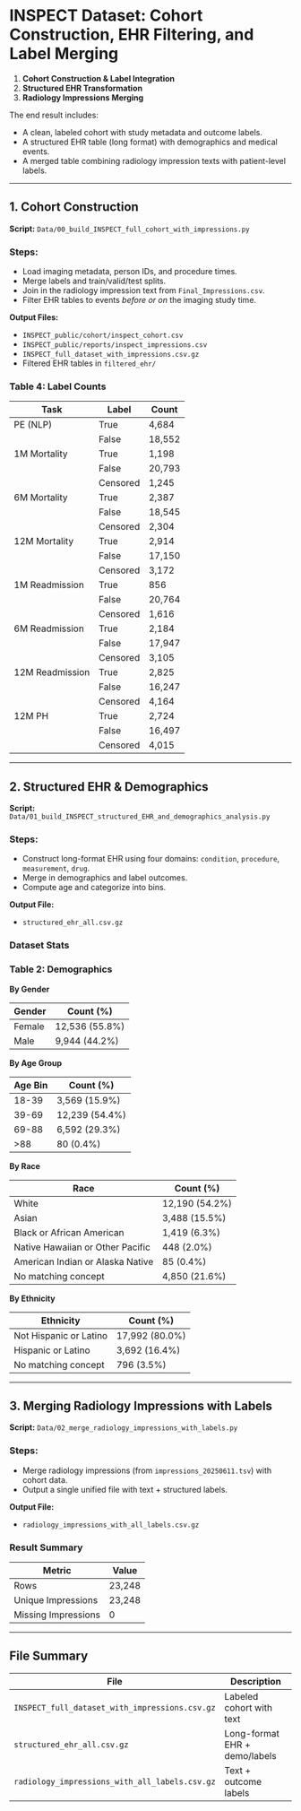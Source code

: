 # INSPECT Dataset: Cohort Construction, EHR Filtering, and Label Merging

1. **Cohort Construction & Label Integration**
2. **Structured EHR Transformation**
3. **Radiology Impressions Merging**

The end result includes:

* A clean, labeled cohort with study metadata and outcome labels.
* A structured EHR table (long format) with demographics and medical events.
* A merged table combining radiology impression texts with patient-level labels.

---

## 1. Cohort Construction

**Script:** `Data/00_build_INSPECT_full_cohort_with_impressions.py`

### Steps:

* Load imaging metadata, person IDs, and procedure times.
* Merge labels and train/valid/test splits.
* Join in the radiology impression text from `Final_Impressions.csv`.
* Filter EHR tables to events *before or on* the imaging study time.

**Output Files:**

* `INSPECT_public/cohort/inspect_cohort.csv`
* `INSPECT_public/reports/inspect_impressions.csv`
* `INSPECT_full_dataset_with_impressions.csv.gz`
* Filtered EHR tables in `filtered_ehr/`

### Table 4: Label Counts

| Task            | Label    | Count  |
| --------------- | -------- | ------ |
| PE (NLP)        | True     | 4,684  |
|                 | False    | 18,552 |
| 1M Mortality    | True     | 1,198  |
|                 | False    | 20,793 |
|                 | Censored | 1,245  |
| 6M Mortality    | True     | 2,387  |
|                 | False    | 18,545 |
|                 | Censored | 2,304  |
| 12M Mortality   | True     | 2,914  |
|                 | False    | 17,150 |
|                 | Censored | 3,172  |
| 1M Readmission  | True     | 856    |
|                 | False    | 20,764 |
|                 | Censored | 1,616  |
| 6M Readmission  | True     | 2,184  |
|                 | False    | 17,947 |
|                 | Censored | 3,105  |
| 12M Readmission | True     | 2,825  |
|                 | False    | 16,247 |
|                 | Censored | 4,164  |
| 12M PH          | True     | 2,724  |
|                 | False    | 16,497 |
|                 | Censored | 4,015  |

---

## 2. Structured EHR & Demographics

**Script:** `Data/01_build_INSPECT_structured_EHR_and_demographics_analysis.py`

### Steps:

* Construct long-format EHR using four domains: `condition`, `procedure`, `measurement`, `drug`.
* Merge in demographics and label outcomes.
* Compute age and categorize into bins.

**Output File:**

* `structured_ehr_all.csv.gz`

### Dataset Stats

### Table 2: Demographics

**By Gender**

| Gender | Count (%)      |
| ------ | -------------- |
| Female | 12,536 (55.8%) |
| Male   | 9,944 (44.2%)  |

**By Age Group**

| Age Bin | Count (%)      |
| ------- | -------------- |
| 18-39   | 3,569 (15.9%)  |
| 39-69   | 12,239 (54.4%) |
| 69-88   | 6,592 (29.3%)  |
| >88     | 80 (0.4%)      |

**By Race**

| Race                             | Count (%)      |
| -------------------------------- | -------------- |
| White                            | 12,190 (54.2%) |
| Asian                            | 3,488 (15.5%)  |
| Black or African American        | 1,419 (6.3%)   |
| Native Hawaiian or Other Pacific | 448 (2.0%)     |
| American Indian or Alaska Native | 85 (0.4%)      |
| No matching concept              | 4,850 (21.6%)  |

**By Ethnicity**

| Ethnicity              | Count (%)      |
| ---------------------- | -------------- |
| Not Hispanic or Latino | 17,992 (80.0%) |
| Hispanic or Latino     | 3,692 (16.4%)  |
| No matching concept    | 796 (3.5%)     |

---

## 3. Merging Radiology Impressions with Labels

**Script:** `Data/02_merge_radiology_impressions_with_labels.py`

### Steps:

* Merge radiology impressions (from `impressions_20250611.tsv`) with cohort data.
* Output a single unified file with text + structured labels.

**Output File:**

* `radiology_impressions_with_all_labels.csv.gz`

### Result Summary

| Metric              | Value  |
| ------------------- | ------ |
| Rows                | 23,248 |
| Unique Impressions  | 23,248 |
| Missing Impressions | 0      |

---

## File Summary

| File                                           | Description                   |
| ---------------------------------------------- | ----------------------------- |
| `INSPECT_full_dataset_with_impressions.csv.gz` | Labeled cohort with text      |
| `structured_ehr_all.csv.gz`                    | Long-format EHR + demo/labels |
| `radiology_impressions_with_all_labels.csv.gz` | Text + outcome labels         |
